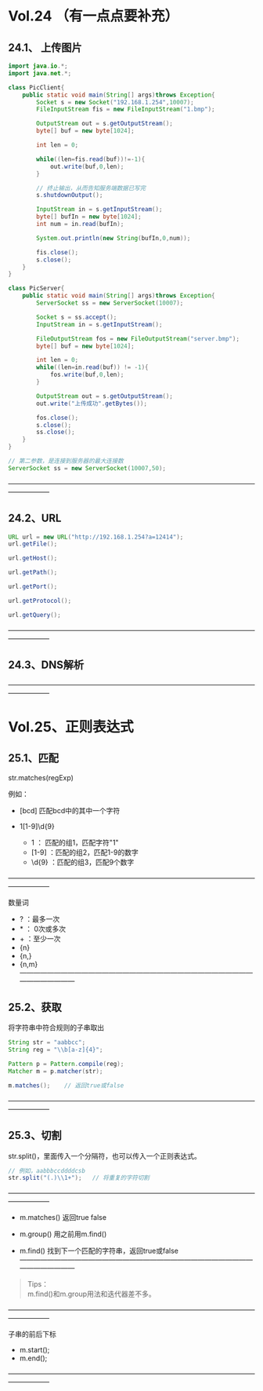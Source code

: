 # Vol.24 （有一点点要补充）

## 24.1、 上传图片

```java
import java.io.*;
import java.net.*;

class PicClient{
    public static void main(String[] args)throws Exception{
        Socket s = new Socket("192.168.1.254",10007);
        FileInputStream fis = new FileInputStream("1.bmp");

        OutputStream out = s.getOutputStream();
        byte[] buf = new byte[1024];

        int len = 0;

        while((len=fis.read(buf))!=-1){
            out.write(buf,0,len);
        }

        // 终止输出，从而告知服务端数据已写完
        s.shutdownOutput();

        InputStream in = s.getInputStream();
        byte[] bufIn = new byte[1024];
        int num = in.read(bufIn);

        System.out.println(new String(bufIn,0,num));

        fis.close();
        s.close();
    }
}

class PicServer{
    public static void main(String[] args)throws Exception{
        ServerSocket ss = new ServerSocket(10007);

        Socket s = ss.accept();
        InputStream in = s.getInputStream();

        FileOutputStream fos = new FileOutputStream("server.bmp");
        byte[] buf = new byte[1024];

        int len = 0;
        while((len=in.read(buf)) != -1){
            fos.write(buf,0,len);        
        }

        OutputStream out = s.getOutputStream();
        out.write("上传成功".getBytes());

        fos.close();
        s.close();
        ss.close();
    }
}
```

```java
// 第二参数，是连接到服务器的最大连接数
ServerSocket ss = new ServerSocket(10007,50);

```
——————————————————————————————————————————      

## 24.2、URL
```java
URL url = new URL("http://192.168.1.254?a=12414");
url.getFile();

url.getHost();

url.getPath();

url.getPort();

url.getProtocol();

url.getQuery();
```
——————————————————————————————————————————      

## 24.3、DNS解析

——————————————————————————————————————————      


# Vol.25、正则表达式

## 25.1、匹配

str.matches(regExp)

例如：
- [bcd] 匹配bcd中的其中一个字符

- 1[1-9]\d{9}
    - 1 ： 匹配的组1，匹配字符"1"
    - [1-9] ：匹配的组2，匹配1-9的数字
    - \d{9} ：匹配的组3，匹配9个数字

——————————————————————————————————————————      

数量词
- ? ：最多一次
- \* ： 0次或多次
- \+ ：至少一次
- {n} 
- {n,}
- {n,m}
——————————————————————————————————————————      

## 25.2、获取

将字符串中符合规则的子串取出

```java
String str = "aabbcc";
String reg = "\\b[a-z]{4}";

Pattern p = Pattern.compile(reg);
Matcher m = p.matcher(str);

m.matches();    // 返回true或false
```
——————————————————————————————————————————      

## 25.3、切割

str.split()，里面传入一个分隔符，也可以传入一个正则表达式。

```java
// 例如，aabbbccddddcsb
str.split("(.)\\1+");   // 将重复的字符切割
```
——————————————————————————————————————————      

- m.matches() 返回true false

- m.group() 用之前用m.find()

- m.find() 找到下一个匹配的字符串，返回true或false
——————————————————————————————————————————      

> Tips：    
> m.find()和m.group用法和迭代器差不多。     

——————————————————————————————————————————      

子串的前后下标
- m.start();   
- m.end();

——————————————————————————————————————————      
